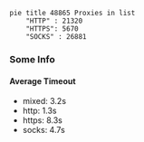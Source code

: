 
```mermaid
pie title 48865 Proxies in list
    "HTTP" : 21320
    "HTTPS": 5670
    "SOCKS" : 26881
```

### Some Info
#### Average Timeout

- mixed: 3.2s
- http: 1.3s
- https: 8.3s
- socks: 4.7s